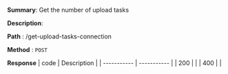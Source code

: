 **Summary**: Get the number of upload tasks

**Description**:

**Path** : /get-upload-tasks-connection

**Method** : `POST`

**Response**
| code      | Description |
| ----------- | ----------- |
|  200   |       |
|  400   |       |

